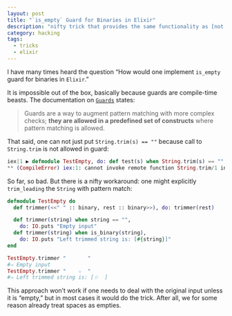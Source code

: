 ```yaml
---
layout: post
title: "`is_empty` Guard for Binaries in Elixir"
description: "nifty trick that provides the same functionality as [not existing] is_empty guard"
category: hacking
tags:
  - tricks
  - elixir
---
```


I have many times heard the question “How would one implement `is_empty` guard
for binaries in `Elixir`.”

It is impossible out of the box, basically because guards are compile-time beasts.
The documentation on [`Guards`](https://hexdocs.pm/elixir/master/guards.html)
states:

> Guards are a way to augment pattern matching with more complex checks;
**they are allowed in a predefined set of constructs** where pattern matching is allowed.

That said, one can not just put `String.trim(s) == ""` because call to `String.trim`
is not allowed in guard:

```elixir
iex|1 ▶ defmodule TestEmpty, do: def test(s) when String.trim(s) == "", do: :ok
** (CompileError) iex:1: cannot invoke remote function String.trim/1 inside guard
```

So far, so bad. But there is a nifty workaround: one might explicitly `trim_leading` the
`String` with pattern match:

```elixir
defmodule TestEmpty do
  def trimmer(<<" " :: binary, rest :: binary>>), do: trimmer(rest)

  def trimmer(string) when string == "",
    do: IO.puts "Empty input"
  def trimmer(string) when is_binary(string),
    do: IO.puts "Left trimmed string is: [#{string}]"
end

TestEmpty.trimmer "       "
#⇒ Empty input
TestEmpty.trimmer "    ☆  "
#⇒ Left trimmed string is: [☆  ]
```

This approach won’t work if one needs to deal with the original input
unless it is “empty,” but in most cases it would do the trick. After all,
we for some reason already treat spaces as empties.
